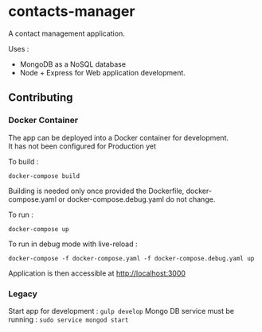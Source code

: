 # contacts-manager

A contact management application.

Uses :
- MongoDB as a NoSQL database
- Node + Express for Web application development.

## Contributing

### Docker Container
The app can be deployed into a Docker container for development.  
It has not been configured for Production yet

To build :

```
docker-compose build
```

Building is needed only once provided the Dockerfile, docker-compose.yaml or docker-compose.debug.yaml do not change.

To run :
```
docker-compose up
```

To run in debug mode with live-reload :
```
docker-compose -f docker-compose.yaml -f docker-compose.debug.yaml up
```

Application is then accessible at [http://localhost:3000](http://localhost:3000)

### Legacy

Start app for development : `gulp develop`
Mongo DB service must be running : `sudo service mongod start`
